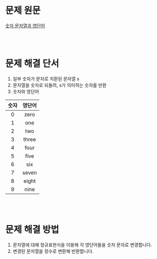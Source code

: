 # 문제 원문

[숫자 문자열과 영단어](https://school.programmers.co.kr/learn/courses/30/lessons/81301)

<br><br>

# 문제 해결 단서

1. 일부 숫자가 문자로 치환된 문자열 s
2. 문자열을 숫자로 되돌려, s가 의미하는 숫자를 반환
3. 숫자와 영단어

|숫자| 영단어|
|:--:|:--:|
|0| zero|
|1| one|
|2| two|
|3| three|
|4| four|
|5| five|
|6| six|
|7| seven|
|8| eight|
|9| nine|

<br><br>

# 문제 해결 방법

1. 문자열에 대해 정규표현식을 이용해 각 영단어들을 숫자 문자로 변경합니다.
2. 변경된 문자열을 정수로 변환해 반환합니다.

<br>
